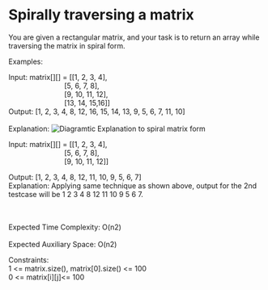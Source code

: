 # Spirally traversing a matrix

You are given a rectangular matrix, and your task is to return an array while traversing the matrix in spiral form.

Examples:

Input: matrix[][] = [[1, 2, 3, 4],<br>&nbsp;&nbsp;&nbsp;&nbsp;&nbsp;&nbsp;&nbsp;&nbsp;&nbsp;&nbsp;&nbsp;&nbsp;&nbsp;&nbsp;&nbsp;&nbsp;&nbsp;&nbsp;&nbsp;&nbsp;&nbsp;&nbsp;&nbsp;
&nbsp;&nbsp;&nbsp;  [5, 6, 7, 8],<br>&nbsp;&nbsp;&nbsp;&nbsp;&nbsp;&nbsp;&nbsp;&nbsp;&nbsp;&nbsp;&nbsp;&nbsp;&nbsp;&nbsp;&nbsp;&nbsp;&nbsp;&nbsp;&nbsp;&nbsp;&nbsp;&nbsp;&nbsp;
&nbsp;&nbsp;&nbsp;  [9, 10, 11, 12],<br>&nbsp;&nbsp;&nbsp;&nbsp;&nbsp;&nbsp;&nbsp;&nbsp;&nbsp;&nbsp;&nbsp;&nbsp;&nbsp;&nbsp;&nbsp;&nbsp;&nbsp;&nbsp;&nbsp;&nbsp;&nbsp;&nbsp;&nbsp;
&nbsp;&nbsp;&nbsp;  [13, 14, 15,16]]
<br>
Output: [1, 2, 3, 4, 8, 12, 16, 15, 14, 13, 9, 5, 6, 7, 11, 10]
<br><br>
Explanation: ![Diagramtic Explanation to spiral matrix form](https://www.geeksforgeeks.org/wp-content/uploads/spiral-matrix.png)

Input: matrix[][] = [[1, 2, 3, 4],<br>&nbsp;&nbsp;&nbsp;&nbsp;&nbsp;&nbsp;&nbsp;&nbsp;&nbsp;&nbsp;&nbsp;&nbsp;&nbsp;&nbsp;&nbsp;&nbsp;&nbsp;&nbsp;&nbsp;&nbsp;&nbsp;&nbsp;&nbsp;
&nbsp;&nbsp;&nbsp;  [5, 6, 7, 8],<br>&nbsp;&nbsp;&nbsp;&nbsp;&nbsp;&nbsp;&nbsp;&nbsp;&nbsp;&nbsp;&nbsp;&nbsp;&nbsp;&nbsp;&nbsp;&nbsp;&nbsp;&nbsp;&nbsp;&nbsp;&nbsp;&nbsp;&nbsp;
&nbsp;&nbsp;&nbsp;  [9, 10, 11, 12]]
<br>

Output: [1, 2, 3, 4, 8, 12, 11, 10, 9, 5, 6, 7]
<br>
Explanation: Applying same technique as shown above, output for the 2nd testcase will be 1 2 3 4 8 12 11 10 9 5 6 7.

<br><br>Expected Time Complexity: O(n2)
<br><br>Expected Auxiliary Space: O(n2)

Constraints:<br>
1 <= matrix.size(), matrix[0].size() <= 100<br>
0 <= matrix[i][j]<= 100
